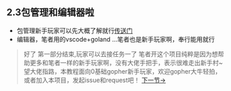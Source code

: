 ## 2.3包管理和编辑器啦

- 包管理新手玩家可以先大概了解就行[传送门](http://www.flysnow.org/2017/03/04/go-in-action-go-package.html)
- 编辑器，笔者用的vscode+goland ...笔者也是新手玩家啊，奉行能用就行

>好了 第一部分结束,玩家可以去接任务一了
>笔者开这个项目纯粹是因为想帮助更多和笔者一样的新手玩家啊，没有大佬手把手，表示很难走出新手村~望大佬指路，本教程面向0基础gopher新手玩家，欢迎gopher大牛轻拍，或者加入本项目，发起issue和request吧！
[下一节->](3.1.md)